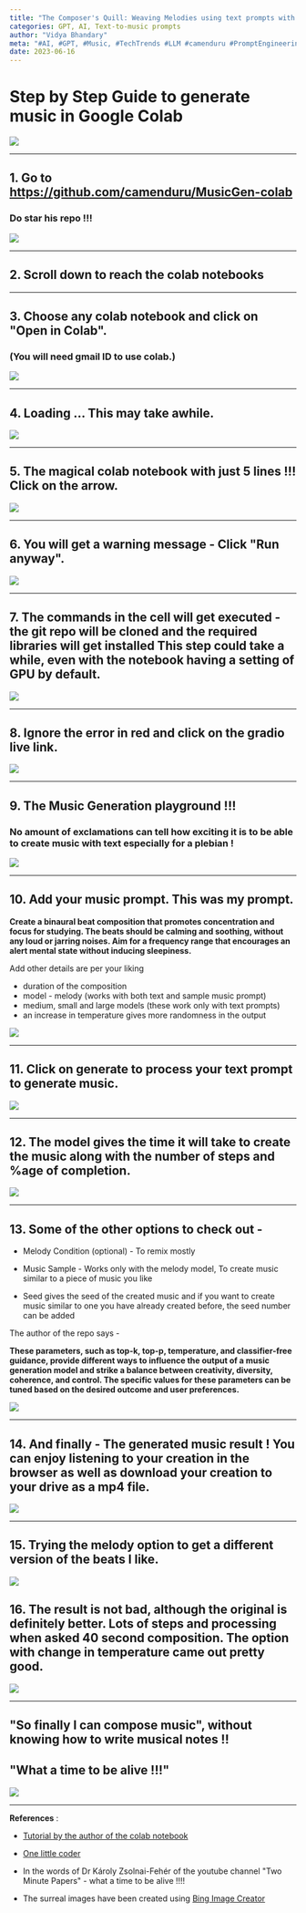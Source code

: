 ```yaml
---
title: "The Composer's Quill: Weaving Melodies using text prompts with MusicGen"
categories: GPT, AI, Text-to-music prompts
author: "Vidya Bhandary"
meta: "#AI, #GPT, #Music, #TechTrends #LLM #camenduru #PromptEngineering"
date: 2023-06-16
---
```


# Step by Step Guide to generate music in Google Colab

![](https://raw.githubusercontent.com/vidyabhandary/blog/master/images/MusicGen/0-Wow1.jpg)

---

## 1. Go to https://github.com/camenduru/MusicGen-colab

### Do star his repo !!!

![](https://raw.githubusercontent.com/vidyabhandary/blog/master/images/MusicGen/1-GithubRepo.JPG)

---

## 2. Scroll down to reach the colab notebooks

---

## 3. Choose any colab notebook and click on "Open in Colab".

### (You will need gmail ID to use colab.)

![](https://raw.githubusercontent.com/vidyabhandary/blog/master/images/MusicGen/3-OpenInColab.JPG)

---

## 4. Loading ... This may take awhile.

![](https://raw.githubusercontent.com/vidyabhandary/blog/master/images/MusicGen/4-Loading.JPG)

---

## 5. The magical colab notebook with just 5 lines !!! Click on the arrow.

![](https://raw.githubusercontent.com/vidyabhandary/blog/master/images/MusicGen/5-ClickOnArrow.JPG)

---

## 6. You will get a warning message - Click "Run anyway".

![](https://raw.githubusercontent.com/vidyabhandary/blog/master/images/MusicGen/6-Warning.JPG)

---

## 7. The commands in the cell will get executed - the git repo will be cloned and the required libraries will get installed This step could take a while, even with the notebook having a setting of GPU by default.

![](https://raw.githubusercontent.com/vidyabhandary/blog/master/images/MusicGen/7-CmdExec.JPG)

---

## 8. Ignore the error in red and click on the gradio live link.

![](https://raw.githubusercontent.com/vidyabhandary/blog/master/images/MusicGen/8-GradleLink.JPG)

---

## 9. The Music Generation playground !!!

### No amount of exclamations can tell how exciting it is to be able to create music with text especially for a plebian !

![](https://raw.githubusercontent.com/vidyabhandary/blog/master/images/MusicGen/9-MusicTextPlayground.JPG)

---

## 10. Add your music prompt. This was my prompt.

**Create a binaural beat composition that promotes concentration and focus for studying. The beats should be calming and soothing, without any loud or jarring noises. Aim for a frequency range that encourages an alert mental state without inducing sleepiness.**

Add other details are per your liking

- duration of the composition
- model - melody (works with both text and sample music prompt)
- medium, small and large models (these work only with text prompts)
- an increase in temperature gives more randomness in the output

![](https://raw.githubusercontent.com/vidyabhandary/blog/master/images/MusicGen/10-MusicPrompt.JPG)

---

## 11. Click on generate to process your text prompt to generate music.

![](https://raw.githubusercontent.com/vidyabhandary/blog/master/images/MusicGen/11-Processing.JPG)

---

## 12. The model gives the time it will take to create the music along with the number of steps and %age of completion.

![](https://raw.githubusercontent.com/vidyabhandary/blog/master/images/MusicGen/13-GenSteps.JPG)

---

## 13. Some of the other options to check out -

- Melody Condition (optional) - To remix mostly

- Music Sample - Works only with the melody model, To create music similar to a piece of music you like

- Seed gives the seed of the created music and if you want to create music similar to one you have already created before, the seed number can be added

The author of the repo says -

**These parameters, such as top-k, top-p, temperature, and classifier-free guidance, provide different ways to influence the output of a music generation model and strike a balance between creativity, diversity, coherence, and control. The specific values for these parameters can be tuned based on the desired outcome and user preferences.**

![](https://raw.githubusercontent.com/vidyabhandary/blog/master/images/MusicGen/12-OtherOption.JPG)

---

## 14. And finally - The generated music result ! You can enjoy listening to your creation in the browser as well as download your creation to your drive as a mp4 file.

![](https://raw.githubusercontent.com/vidyabhandary/blog/master/images/MusicGen/14.JPG)

---

## 15. Trying the melody option to get a different version of the beats I like.

![](https://github.com/vidyabhandary/blog/blob/master/images/MusicGen/15.JPG?raw=true)

## 16. The result is not bad, although the original is definitely better. Lots of steps and processing when asked 40 second composition. The option with change in temperature came out pretty good.

![](https://raw.githubusercontent.com/vidyabhandary/blog/master/images/MusicGen/16.JPG)

---

## "So finally I can compose music", without knowing how to write musical notes !!

## "What a time to be alive !!!"

![](https://raw.githubusercontent.com/vidyabhandary/blog/master/images/MusicGen/0-Wow2.jpg)

---

**References** :

- [Tutorial by the author of the colab notebook](https://www.youtube.com/watch?v=EGfxuTy9Eeo)

- [One little coder](https://www.youtube.com/@1littlecoder)

- In the words of Dr Károly Zsolnai-Fehér of the youtube channel "Two Minute Papers" - what a time to be alive !!!!

- The surreal images have been created using [Bing Image Creator](https://www.bing.com/create)
